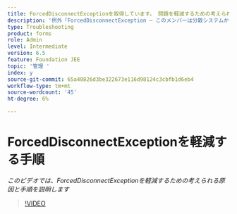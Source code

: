 ```yaml
---
title: ForcedDisconnectExceptionを取得しています。 問題を軽減するための考えられる原因と手順。
description: '例外「ForcedDisconnectException — このメンバーは分散システムから強制的に除外されました」を解決する手順です。 '
type: Troubleshooting
product: forms
role: Admin
level: Intermediate
version: 6.5
feature: Foundation JEE
topic: '管理 '
index: y
source-git-commit: 65a40826d3be322673e116d98124c3cbfb1d6eb4
workflow-type: tm+mt
source-wordcount: '45'
ht-degree: 6%

---
```



# ForcedDisconnectExceptionを軽減する手順

*このビデオでは、ForcedDisconnectExceptionを軽減するための考えられる原因と手順を説明します*

>[!VIDEO](https://video.tv.adobe.com/v/335483?quality=9&learn=on)
